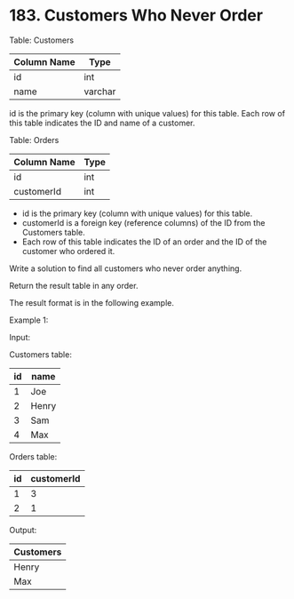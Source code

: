 # 183. Customers Who Never Order

Table: Customers


| Column Name | Type    |
|-------------|---------|
| id          | int     |
| name        | varchar |

id is the primary key (column with unique values) for this table.
Each row of this table indicates the ID and name of a customer.
 

Table: Orders


| Column Name | Type |
|-------------|------|
| id          | int  |
| customerId  | int  |

* id is the primary key (column with unique values) for this table.
* customerId is a foreign key (reference columns) of the ID from the Customers table.
* Each row of this table indicates the ID of an order and the ID of the customer who ordered it.
 

Write a solution to find all customers who never order anything.

Return the result table in any order.

The result format is in the following example.

 

Example 1:

Input: 

Customers table:

| id | name  |
|----|-------|
| 1  | Joe   |
| 2  | Henry |
| 3  | Sam   |
| 4  | Max   |

Orders table:

| id | customerId |
|----|------------|
| 1  | 3          |
| 2  | 1          |

Output: 

| Customers |
|-----------|
| Henry     |
| Max       |

